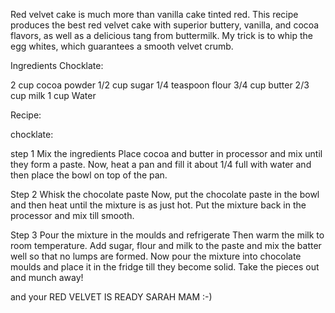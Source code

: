 Red velvet cake is much more than vanilla cake tinted red. This recipe produces the best red velvet cake with superior buttery, vanilla, and cocoa flavors, as well as a delicious tang from buttermilk. My trick is to whip the egg whites, which guarantees a smooth velvet crumb.


Ingredients
Chocklate:

 2 cup cocoa powder
1/2 cup sugar
1/4 teaspoon flour
3/4 cup butter
2/3 cup milk
1 cup Water


Recipe:

chocklate:

step 1 Mix the ingredients
Place cocoa and butter in processor and mix until they form a paste. Now, heat a pan and fill it about 1/4 full with water and then place the bowl on top of the pan.            

Step 2 Whisk the chocolate paste
Now, put the chocolate paste in the bowl and then heat until the mixture is as just hot. Put the mixture back in the processor and mix till smooth.            

Step 3 Pour the mixture in the moulds and refrigerate
Then warm the milk to room temperature. Add sugar, flour and milk to the paste and mix the batter well so that no lumps are formed. Now pour the mixture into chocolate moulds and place it in the fridge till they become solid. Take the pieces out and munch away!         

and your RED VELVET IS READY SARAH MAM :-)
